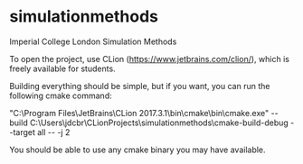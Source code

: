 # simulationmethods
Imperial College London Simulation Methods 

To open the project, use CLion (https://www.jetbrains.com/clion/), which is freely available for students.

Building everything should be simple, but if you want, you can run the following cmake command:

"C:\Program Files\JetBrains\CLion 2017.3.1\bin\cmake\bin\cmake.exe" --build C:\Users\jdcbr\CLionProjects\simulationmethods\cmake-build-debug --target all -- -j 2

You should be able to use any cmake binary you may have available.